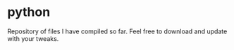 # python

Repository of files I have compiled so far. Feel free to download and update with your tweaks.
